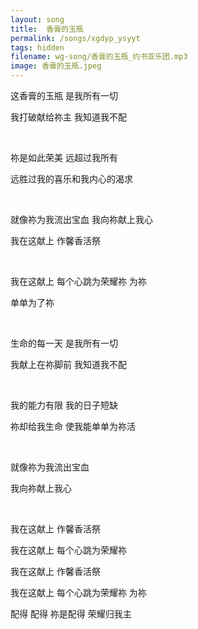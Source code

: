 ```yaml
---
layout: song
title:  香膏的玉瓶
permalink: /songs/xgdyp_ysyyt
tags: hidden
filename: wg-song/香膏的玉瓶_约书亚乐团.mp3
image: 香膏的玉瓶.jpeg
---
```


这香膏的玉瓶 是我所有一切

我打破献给祢主 我知道我不配

<br>

祢是如此荣美 远超过我所有

远胜过我的喜乐和我内心的渴求

<br>

就像祢为我流出宝血 我向祢献上我心

我在这献上 作馨香活祭

<br>

我在这献上 每个心跳为荣耀祢 为祢

单单为了祢

<br>

生命的每一天 是我所有一切

我献上在祢脚前 我知道我不配

<br>

我的能力有限 我的日子短缺

祢却给我生命 使我能单单为祢活

<br>

就像祢为我流出宝血

我向祢献上我心

<br>

我在这献上 作馨香活祭

我在这献上 每个心跳为荣耀祢

我在这献上 作馨香活祭

我在这献上 每个心跳为荣耀祢 为祢

配得 配得 祢是配得 荣耀归我主